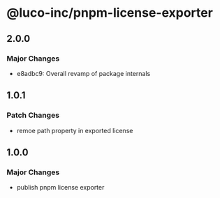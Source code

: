 # @luco-inc/pnpm-license-exporter

## 2.0.0

### Major Changes

- e8adbc9: Overall revamp of package internals

## 1.0.1

### Patch Changes

- remoe path property in exported license

## 1.0.0

### Major Changes

- publish pnpm license exporter
